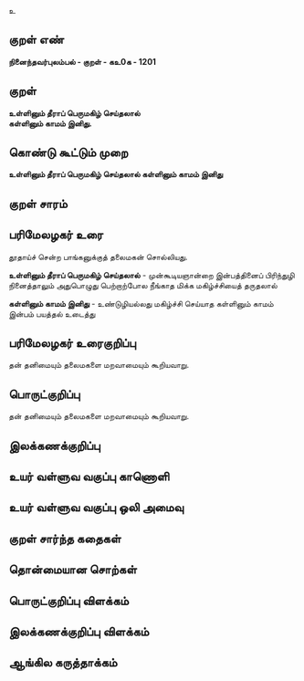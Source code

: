 உ

## குறள் எண் 

**நினைந்தவர்புலம்பல் - குறள் - கஉ0க - 1201**

## குறள் 

**உள்ளினும் தீராப் பெருமகிழ் செய்தலால்  
கள்ளினும் காமம் இனிது.**

## கொண்டு கூட்டும் முறை

**உள்ளினும் தீராப் பெருமகிழ் செய்தலால் கள்ளினும் காமம் இனிது**

## குறள் சாரம் 


## பரிமேலழகர் உரை

தூதாய்ச் சென்ற பாங்கனுக்குத் தலைமகன் சொல்லியது. 

**உள்ளினும் தீராப் பெருமகிழ் செய்தலால்** - முன்கூடியஞான்றை இன்பத்தினைப் பிரிந்துழி நினைத்தாலும் அதுபொழுது பெற்றாற்போல நீங்காத மிக்க மகிழ்ச்சியைத் தருதலால் 

**கள்ளினும் காமம் இனிது** - உண்டுழியல்லது மகிழ்ச்சி செய்யாத கள்ளினும் காமம் இன்பம் பயத்தல் உடைத்து

## பரிமேலழகர் உரைகுறிப்பு   

தன் தனிமையும் தலைமகளை மறவாமையும் கூறியவாறு. 

## பொருட்குறிப்பு 

தன் தனிமையும் தலைமகளை மறவாமையும் கூறியவாறு.

## இலக்கணக்குறிப்பு  


## உயர் வள்ளுவ வகுப்பு காணொளி


## உயர் வள்ளுவ வகுப்பு ஒலி அமைவு 

 
## குறள் சார்ந்த கதைகள் 


## தொன்மையான சொற்கள்


## பொருட்குறிப்பு விளக்கம்


## இலக்கணக்குறிப்பு விளக்கம்


## ஆங்கில கருத்தாக்கம் 


